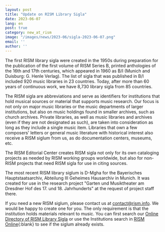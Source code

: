 ```yaml
---
layout: post
title: "Update on RISM Library Sigla"
date: 2023-06-07
lang: en
post: true
category: new_at_rism
image: "/images/news/2023-06/sigla-2023-06-07.png"
email: ''
author: ''
---
```


The first RISM library sigla were created in the 1950s during preparation for the publication of the first volume of RISM Series B, printed anthologies of the 16th and 17th centuries, which appeared in 1960 as B/I (Munich and Duisburg: G. Henle Verlag). The list of sigla that was published in B/I included 920 music libraries in 23 countries. Today, after more than 60 years of continuous work, we have 8,730 library sigla from 85 countries.  

The RISM sigla are abbreviations and serve as identifiers for institutions that hold musical sources or material that supports music research. Our focus is not only on major music libraries or the music departments of larger institutions, but also on music holdings found in smaller archives, such as church archives. Private libraries, as well as music libraries and archives (even if they are not designated as such), are taken into consideration as long as they include a single music item. Libraries that own a few composers' letters or general music literature with historical interest also receive a RISM siglum from us, as do documentation centers, museums, etc.   

The RISM Editorial Center creates RISM sigla not only for its own cataloging projects as needed by RISM working groups worldwide, but also for non-RISM projects that need RISM sigla for use in citing sources.  

The most recent RISM library siglum is D-Mgha for the Bayerisches Hauptstaatsarchiv, Abteilung III Geheimes Hausarchiv in Munich. It was created for use in the research project "Garten und Musiktheater am Dresdner Hof des 17. und 18. Jahrhunderts" at the request of project staff there.  

If you need a new RISM siglum, please contact us at [contact@rism.info](mailto:contact@rism.info). We would be happy to create one for you. The only requirement is that the institution holds materials relevant to music. You can first search our [Online Directory of RISM Library Sigla](/community/sigla.html) or use the Institutions search in [RISM Online](https://rism.online/?mode=institutions){:blank} to see if the siglum already exists.  

